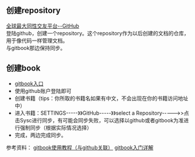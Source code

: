 ## 创建repository

[全球最大同性交友平台--GitHub](https://github.com/)  
登陆github，创建一个repository。这个repository作为以后创建的文档的仓库，用于像代码一样管理文档。  
与gitbook那边保持同步。

## 创建book

* [gitbook入口](https://www.gitbook.com)
* 使用github账户登陆即可
* 创建书籍（tips：你所取的书籍名如果有中文，不会出现在你的书籍访问地址中）
* 进入书籍：SETTINGS-----》》GitHub-----》》select a Repository-----&gt;&gt;点击Sysc进行同步，有可能会同步失败，可以选择以github或者gitbook为准进行强制同步（根据实际情况选择）
* 完成，两边完成同步。

参考资料：
[gitbook使用教程（与github关联）](http://blog.csdn.net/snail_ren/article/details/53318564)
[gitbook入门详解](https://m.aliyun.com/yunqi/articles/64766)



